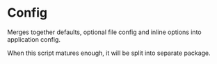 # Config

Merges together defaults, optional file config and inline options into application config.

When this script matures enough, it will be split into separate package.
